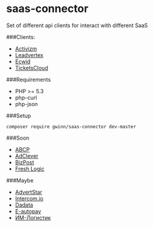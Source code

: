 saas-connector
==============

Set of different api clients for interact with different SaaS

###Clients:
* [Activizm](http://activizm.ru)
* [Leadvertex](http://leadvertex.ru)
* [Ecwid](http://ecwid.com)
* [TicketsCloud](http://ticketscloud.org)

###Requirements

* PHP >= 5.3
* php-curl
* php-json

###Setup
```
composer require gwinn/saas-connector dev-master
```

###Soon

* [ABCP](http://abcp.ru)
* [AdClever](http://adclever.ru)
* [BizPost](http://bizpost.ru)
* [Fresh Logic](http://www.fresh-logic.ru/)

###Maybe
* [AdvertStar](http://advertstar.net)
* [Intercom.io](http://intercom.io)
* [Dadata](http://dadata.ru)
* [E-autopay](http://e-autopay.com/)
* [ИМ-Логистик](http://iml.ru/)
